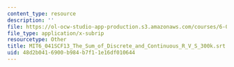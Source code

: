 ```yaml
---
content_type: resource
description: ''
file: https://ol-ocw-studio-app-production.s3.amazonaws.com/courses/6-041sc-probabilistic-systems-analysis-and-applied-probability-fall-2013/48d2b0416900b984b7f11e16df010644_MIT6_041SCF13_The_Sum_of_Discrete_and_Continuous_R_V_S_300k.srt
file_type: application/x-subrip
resourcetype: Other
title: MIT6_041SCF13_The_Sum_of_Discrete_and_Continuous_R_V_S_300k.srt
uid: 48d2b041-6900-b984-b7f1-1e16df010644
---
```

